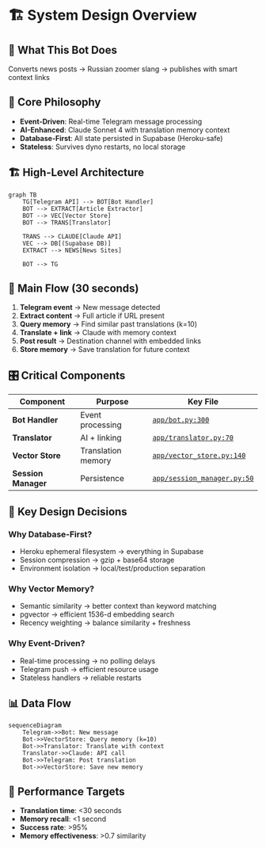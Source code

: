 # 🏗️ System Design Overview

## 🎯 What This Bot Does
Converts news posts → Russian zoomer slang → publishes with smart context links

## 🧠 Core Philosophy
- **Event-Driven**: Real-time Telegram message processing
- **AI-Enhanced**: Claude Sonnet 4 with translation memory context
- **Database-First**: All state persisted in Supabase (Heroku-safe)
- **Stateless**: Survives dyno restarts, no local storage

## 🏗️ High-Level Architecture

```mermaid
graph TB
    TG[Telegram API] --> BOT[Bot Handler]
    BOT --> EXTRACT[Article Extractor]
    BOT --> VEC[Vector Store]
    BOT --> TRANS[Translator]
    
    TRANS --> CLAUDE[Claude API]
    VEC --> DB[(Supabase DB)]
    EXTRACT --> NEWS[News Sites]
    
    BOT --> TG
```

## 🔄 Main Flow (30 seconds)
1. **Telegram event** → New message detected
2. **Extract content** → Full article if URL present  
3. **Query memory** → Find similar past translations (k=10)
4. **Translate + link** → Claude with memory context
5. **Post result** → Destination channel with embedded links
6. **Store memory** → Save translation for future context

## 🎛️ Critical Components
| Component | Purpose | Key File |
|-----------|---------|----------|
| **Bot Handler** | Event processing | [`app/bot.py:300`](../app/bot.py#L300) |
| **Translator** | AI + linking | [`app/translator.py:70`](../app/translator.py#L70) |
| **Vector Store** | Translation memory | [`app/vector_store.py:140`](../app/vector_store.py#L140) |
| **Session Manager** | Persistence | [`app/session_manager.py:50`](../app/session_manager.py#L50) |

## 🔑 Key Design Decisions

### Why Database-First?
- Heroku ephemeral filesystem → everything in Supabase
- Session compression → gzip + base64 storage
- Environment isolation → local/test/production separation

### Why Vector Memory?
- Semantic similarity → better context than keyword matching  
- pgvector → efficient 1536-d embedding search
- Recency weighting → balance similarity + freshness

### Why Event-Driven?
- Real-time processing → no polling delays
- Telegram push → efficient resource usage
- Stateless handlers → reliable restarts

## 📊 Data Flow

```mermaid
sequenceDiagram
    Telegram->>Bot: New message
    Bot->>VectorStore: Query memory (k=10)
    Bot->>Translator: Translate with context
    Translator->>Claude: API call
    Bot->>Telegram: Post translation
    Bot->>VectorStore: Save new memory
```

## 🎯 Performance Targets
- **Translation time**: <30 seconds
- **Memory recall**: <1 second  
- **Success rate**: >95%
- **Memory effectiveness**: >0.7 similarity 